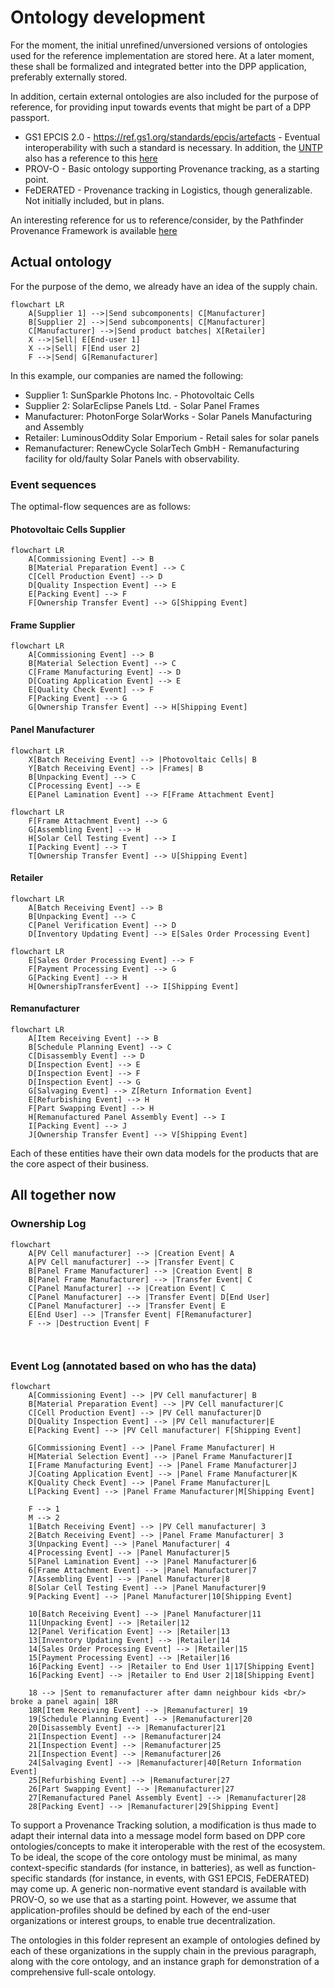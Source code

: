 # Ontology development

For the moment, the initial unrefined/unversioned versions of ontologies used for the reference implementation are stored here.
At a later moment, these shall be formalized and integrated better into the DPP application, preferably externally stored.

In addition, certain external ontologies are also included for the purpose of reference, for providing input towards events that might be part of a DPP passport.

- GS1 EPCIS 2.0 - <https://ref.gs1.org/standards/epcis/artefacts> - Eventual interoperability with such a standard is necessary.
In addition, the [UNTP](https://uncefact.github.io/spec-untp/docs/specification/TraceabilityEvents/) also has a reference to this [here](https://jargon.sh/user/unece/traceabilityEvents/v/working/artefacts/readme/render)
- PROV-O - Basic ontology supporting Provenance tracking, as a starting point.
- FeDERATED - Provenance tracking in Logistics, though generalizable. Not initially included, but in plans.

An interesting reference for us to reference/consider, by the Pathfinder Provenance Framework is available [here](https://wbcsd.github.io/data-exchange-protocol/v2/)

## Actual ontology

For the purpose of the demo, we already have an idea of the supply chain.

```mermaid
flowchart LR
    A[Supplier 1] -->|Send subcomponents| C[Manufacturer]
    B[Supplier 2] -->|Send subcomponents| C[Manufacturer]
    C[Manufacturer] -->|Send product batches| X[Retailer]
    X -->|Sell| E[End-user 1]
    X -->|Sell| F[End user 2]
    F -->|Send| G[Remanufacturer]
```

In this example, our companies are named the following:

- Supplier 1: SunSparkle Photons Inc. - Photovoltaic Cells
- Supplier 2: SolarEclipse Panels Ltd. - Solar Panel Frames
- Manufacturer: PhotonForge SolarWorks - Solar Panels Manufacturing and Assembly
- Retailer: LuminousOddity Solar Emporium - Retail sales for solar panels
- Remanufacturer: RenewCycle SolarTech GmbH - Remanufacturing facility for old/faulty Solar Panels with observability.

### Event sequences

The optimal-flow sequences are as follows:

#### Photovoltaic Cells Supplier

```mermaid
flowchart LR
    A[Commissioning Event] --> B
    B[Material Preparation Event] --> C
    C[Cell Production Event] --> D
    D[Quality Inspection Event] --> E
    E[Packing Event] --> F
    F[Ownership Transfer Event] --> G[Shipping Event]
```

#### Frame Supplier

```mermaid
flowchart LR
    A[Commissioning Event] --> B
    B[Material Selection Event] --> C
    C[Frame Manufacturing Event] --> D
    D[Coating Application Event] --> E
    E[Quality Check Event] --> F
    F[Packing Event] --> G
    G[Ownership Transfer Event] --> H[Shipping Event]
```

#### Panel Manufacturer

```mermaid
flowchart LR
    X[Batch Receiving Event] --> |Photovoltaic Cells| B
    Y[Batch Receiving Event] --> |Frames| B
    B[Unpacking Event] --> C
    C[Processing Event] --> E
    E[Panel Lamination Event] --> F[Frame Attachment Event]
```

```mermaid
flowchart LR
    F[Frame Attachment Event] --> G
    G[Assembling Event] --> H
    H[Solar Cell Testing Event] --> I
    I[Packing Event] --> T
    T[Ownership Transfer Event] --> U[Shipping Event]
```

#### Retailer

```mermaid
flowchart LR
    A[Batch Receiving Event] --> B
    B[Unpacking Event] --> C
    C[Panel Verification Event] --> D
    D[Inventory Updating Event] --> E[Sales Order Processing Event]
```

```mermaid
flowchart LR
    E[Sales Order Processing Event] --> F
    F[Payment Processing Event] --> G
    G[Packing Event] --> H
    H[OwnershipTransferEvent] --> I[Shipping Event]
```

#### Remanufacturer

```mermaid
flowchart LR
    A[Item Receiving Event] --> B
    B[Schedule Planning Event] --> C
    C[Disassembly Event] --> D
    D[Inspection Event] --> E
    D[Inspection Event] --> F
    D[Inspection Event] --> G
    G[Salvaging Event] --> Z[Return Information Event]
    E[Refurbishing Event] --> H
    F[Part Swapping Event] --> H
    H[Remanufactured Panel Assembly Event] --> I
    I[Packing Event] --> J
    J[Ownership Transfer Event] --> V[Shipping Event]
```

Each of these entities have their own data models for the products that are the core aspect of their business.

## All together now

### Ownership Log

```mermaid
flowchart
    A[PV Cell manufacturer] --> |Creation Event| A
    A[PV Cell manufacturer] --> |Transfer Event| C
    B[Panel Frame Manufacturer] --> |Creation Event| B
    B[Panel Frame Manufacturer] --> |Transfer Event| C
    C[Panel Manufacturer] --> |Creation Event| C
    C[Panel Manufacturer] --> |Transfer Event| D[End User]
    C[Panel Manufacturer] --> |Transfer Event| E
    E[End User] --> |Transfer Event| F[Remanufacturer]
    F --> |Destruction Event| F

    

```

### Event Log (annotated based on who has the data)

```mermaid
flowchart
    A[Commissioning Event] --> |PV Cell manufacturer| B
    B[Material Preparation Event] --> |PV Cell manufacturer|C
    C[Cell Production Event] --> |PV Cell manufacturer|D
    D[Quality Inspection Event] --> |PV Cell manufacturer|E
    E[Packing Event] --> |PV Cell manufacturer| F[Shipping Event]

    G[Commissioning Event] --> |Panel Frame Manufacturer| H
    H[Material Selection Event] --> |Panel Frame Manufacturer|I
    I[Frame Manufacturing Event] --> |Panel Frame Manufacturer|J
    J[Coating Application Event] --> |Panel Frame Manufacturer|K
    K[Quality Check Event] --> |Panel Frame Manufacturer|L
    L[Packing Event] --> |Panel Frame Manufacturer|M[Shipping Event]

    F --> 1
    M --> 2
    1[Batch Receiving Event] --> |PV Cell manufacturer| 3
    2[Batch Receiving Event] --> |Panel Frame Manufacturer| 3
    3[Unpacking Event] --> |Panel Manufacturer| 4
    4[Processing Event] --> |Panel Manufacturer|5
    5[Panel Lamination Event] --> |Panel Manufacturer|6
    6[Frame Attachment Event] --> |Panel Manufacturer|7
    7[Assembling Event] --> |Panel Manufacturer|8
    8[Solar Cell Testing Event] --> |Panel Manufacturer|9
    9[Packing Event] --> |Panel Manufacturer|10[Shipping Event]

    10[Batch Receiving Event] --> |Panel Manufacturer|11
    11[Unpacking Event] --> |Retailer|12
    12[Panel Verification Event] --> |Retailer|13
    13[Inventory Updating Event] --> |Retailer|14
    14[Sales Order Processing Event] --> |Retailer|15
    15[Payment Processing Event] --> |Retailer|16
    16[Packing Event] --> |Retailer to End User 1|17[Shipping Event]
    16[Packing Event] --> |Retailer to End User 2|18[Shipping Event]

    18 --> |Sent to remanufacturer after damn neighbour kids <br/> broke a panel again| 18R
    18R[Item Receiving Event] --> |Remanufacturer| 19
    19[Schedule Planning Event] --> |Remanufacturer|20
    20[Disassembly Event] --> |Remanufacturer|21
    21[Inspection Event] --> |Remanufacturer|24
    21[Inspection Event] --> |Remanufacturer|25
    21[Inspection Event] --> |Remanufacturer|26
    24[Salvaging Event] --> |Remanufacturer|40[Return Information Event]
    25[Refurbishing Event] --> |Remanufacturer|27
    26[Part Swapping Event] --> |Remanufacturer|27
    27[Remanufactured Panel Assembly Event] --> |Remanufacturer|28
    28[Packing Event] --> |Remanufacturer|29[Shipping Event]
```

To support a Provenance Tracking solution, a modification is thus made to adapt their internal data into a message model form based on DPP core ontologies/concepts to make it interoperable with the rest of the ecosystem. To be ideal, the scope of the core ontology must be minimal, as many context-specific standards (for instance, in batteries), as well as function-specific standards (for instance, in events, with GS1 EPCIS, FeDERATED) may come up. A generic non-normative event standard is available with PROV-O, so we use that as a starting point. However, we assume that application-profiles should be defined by each of the end-user organizations or interest groups, to enable true decentralization.

The ontologies in this folder represent an example of ontologies defined by each of these organizations in the supply chain in the previous paragraph, along with the core ontology, and an instance graph for demonstration of a comprehensive full-scale ontology.
